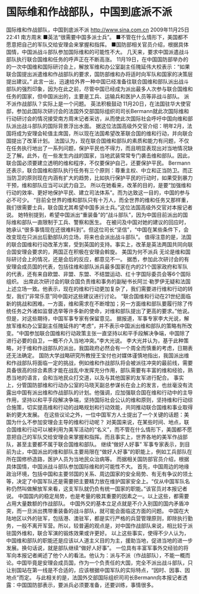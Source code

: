 # 国际维和作战部队，中国到底派不派

国际维和作战部队，中国到底派不派
http://www.sina.com.cn  2009年11月25日22:41  南方周末
■英法“很需要中国多派士兵”。
■不管在什么情形下，美国都不愿意把自己的军队交给安理会来掌握和指挥。
■国防部相关官员介绍，根据具体国情，中国派战斗部队参加国际维和的可能性不大。
几天来，要求中国派遣战斗部队执行联合国维和任务的呼声正在不断高涨。
11月19日，在中国国防部举办的的一次中国维和国际研讨会上，解放军维和办公室副主任隗延伟大校表示：“如果联合国提出派遣维和作战部队的要求，国防部维和办将适时向军队和国家的决策层提出建议。”
此言一出，迅速给外界一种中国已经准备往联合国维和部队派出战斗部队的强烈印象，因为在此之前，尽管中国已经成为派出最多人次参与联合国维和任务的国家，但中国派出的，主要是工兵、运输兵和医护人员等非战斗部队。
派不派作战部队？实际上是一个问题。
英法积极鼓动
11月20日，在法国驻华大使官邸，参加此国际次研讨会的法国外交部国际组织司司长Bermann就此次国际维和行动研讨会的情况接受南方周末记者采访，从而使此次国际社会呼吁中国向维和部队派出战斗部队的国际背景浮出水面。
据这位法国高级外交官介绍：明年2月，法国将成为安理会轮值主席国，所以现在法国希望改革联合国的维和行动，并向联合国提出了改革计划。
法国认为，现在联合国维和部队的素质和能力有问题，不仅在任务执行地出了一系列问题，保护平民也不得力，而且明显表现出对当地情况缺乏了解。此外，在一些发生内战的国家，当地武装常常专门袭击维和部队。因此，联合国必须要建立透明的维和程序，不仅要保护自己，还要保护平民。
Bermann还表示，联合国维和部队执行任务有三个原则：尊重主权、中立和正当防卫。而正当防卫的原则现在内涵有扩大的趋势，比如执行保护平民的行动时，如果受到暴力干预，维和部队应当可以武力自卫。
所以在她看来，改革的目的，是要“加强维和行动的效率、更好地保护平民、建立司法体系”。而为达致这一目的，中国的参与必不可少。
“目前全世界的维和部队只有十万人，而全世界的维和任务又那样重，我们很需要士兵，联合国尤其希望中国多派士兵。”这位法国高级外交官对本报记者说。
她特别提到，希望中国派出“重装备”的“战斗部队”，因为中国目前派出的国际维和部队一直限制于工兵、警察和医生。
在被问及中国对她的建议的回应时，她承认“很多事情现在还很难料到”。但这位司长“坚信”，“中国在某些条件下，会改变现在只派出后勤部队的立场，将来也会派出战斗部队”。
值得注意的是，法国的联合国维和行动改革方案，受到英国的支持。事实上，改革是英法两国共同向联合国安理会要求的，两国正在积极在安理会斡旋。
美国为何不派兵
无论是维和国际研讨会上的情况，还是会后的反应，都意见不一。
据悉，参加此次研讨会的有安理会成员国的代表，包括往维和部队派兵最多国家在内的21个国家政府和军队的代表，还有来自欧盟、非盟、东盟、不结盟运动、红十字国际委员会等6个国际组织。
出席此次研讨会的联合国负责维和事务的副秘书长阿兰·勒罗伊无疑和法国上述立场一致。他表示，现在的维和行动更加复杂了，我们需要进行维和行动的转型，我们“非常乐意”同中国对这些建议进行讨论。
“联合国维和行动在21世纪面临新的挑战和困难。一方面，维和需求在不断增加；另一方面维和部队要履行除了传统任务之外诸如监督选举等许多新的使命，对维和部队提出了更高的要求。”他说。
但是，对这些期待，中国军事专家有保留意见。
据报道，军事专家李大光说，解放军维和办公室副主任隗延伟的“考虑”，并不表示中国派出维和部队的策略有所改变。“中国参加联合国维和行动政策主张一直坚持以和平手段解决争端，中国除了进行必要的自卫，一概不介入当地冲突。”李大光说。
李大光并认为，基于此种策略，对于维和作战部队的派出，我国政府必然会有一个周全而慎重的考虑，日期表还无法确定。
国防大学战略研究所教授王宝付也对媒体谨慎地指出，我国派出维和作战部队将面临一定的挑战，例如维和作战部队将会被派往冲突的最前线，需要具备很高的综合素质才能在战乱中发挥充分作用，部队需要有丰富的维和经验，熟悉当地的语言，会和当地民众打交道，以及与其他国家的友军进行配合。
事实上，分管国防部维和行动办公室的马晓天副总参谋长在会上的发言，也丝毫没有流露出中国有派出维和作战部队的计划。他强调，应加强联合国在维和行动中的主导作用，坚持以和平手段解决争端，坚持国际社会公认的维和原则，坚持维和行动综合施策，切实提高维和行动的战略规划和行动效能，共同推动联合国维和事业取得新的更大发展。
在这些议论之外，一位中国军方人士提出了一个关键的话题：美国为什么不参加安理会主导的维和行动呢？
对美国来说，在某些时间、地点，联合国维和行动可以被利用为美军活动的“名义”，而不管在什么情形下，美国都不愿意把自己的军队交给安理会来掌握和指挥。而且事实上，世界各地的美军作战部队，甚至主要都不属于联合国维和部队。
继续“做好人好事”
军事专家表示，到目前为止，中国派出的维和部队主要局限在“做好人好事”的职能上，例如工兵部队在所在国修桥造路，医护人员为当地民众治病等。
而据相关国防部官员介绍，根据具体国情，中国派战斗部队参加国际维和的可能性不大。
首先，中国周边的地缘政治环境，包括中国和主要邻国的关系、周边国家的安全局势、有无有争议的领土等，决定了中国军队还是需要把主要精力放在维护国家安全上。“仅从中国军队名称仍然叫做解放军来看，这支军队就仍负有统一国家的职能。”该官员对本报记者说。
中国国内的稳定局势，也是考量的极其重要的因素之一。以上这些，都需要占用大量数额的作战部队。
中国外交的基本立足点就是不介入别国的国内矛盾冲突，而一旦派出携带重装备的战斗部队，就可能会面临这方面的问题。
中国在大陆地区以外的驻军，包括港、澳驻军，都是实行严格的兵营管理原则，即除执行勤务，一般不离开军营。所以，较普遍的观点是，对中国作战部队来说，相比较于派驻国外维和，联合军演的锻炼效果或许更好。
以上这些事实，使得不少人认为，中国维和部队的职能还是应该以人道主义目的为主，援助当地，促进当地的进一步发展。换句话说，就是部队继续“做好人好事”。
一位具有丰富军事外交经验的将军向本报记者阐述了他个人的看法。他认为：派与不派（作战部队），不能一概而论。中国毕竟是安理会成员国，作为一个负责任的大国，完全不派出战斗部队，只让别国站在第一线是不合适的，应该根据中国军队的实际特点，“因时、因事、因地点”而定。
与此相关的是，法国外交部国际组织司司长Bermann向本报记者透露：中国国防部表示，要派兵必须要准备，还要训练，事情很多。

